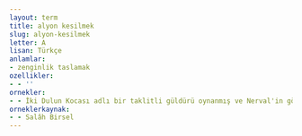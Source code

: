 ```yaml
---
layout: term
title: alyon kesilmek
slug: alyon-kesilmek
letter: A
lisan: Türkçe
anlamlar:
- zenginlik taslamak
ozellikler:
- - ''
ornekler:
- - İki Dulun Kocası adlı bir taklitli güldürü oynanmış ve Nerval'in gözünde büyümüş büyümüş, alyon kesilmiştir.
orneklerkaynak:
- - Salâh Birsel
---
```

